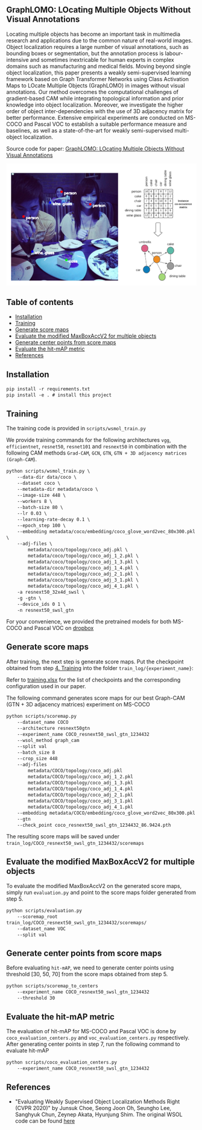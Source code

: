 
## GraphLOMO: LOcating Multiple Objects Without Visual Annotations <!-- omit in toc -->

Locating multiple objects has become an important task in multimedia research and applications due to the common nature of real-world images. Object localization requires a large number of visual annotations, such as bounding boxes or segmentation, but the annotation process is labour-intensive and sometimes inextricable for human experts in complex domains such as manufacturing and medical fields. Moving beyond single object localization, this paper presents a weakly semi-supervised learning framework based on Graph Transformer Networks using Class Activation Maps to LOcate Multiple Objects (GraphLOMO) in images without visual annotations. Our method overcomes the computational challenges of gradient-based CAM while integrating topological information and prior knowledge into object localization. Moreover, we investigate the higher order of object inter-dependencies with the use of 3D adjacency matrix for better performance. Extensive empirical experiments are conducted on MS-COCO and Pascal VOC to establish a suitable performance measure and baselines, as well as a state-of-the-art for weakly semi-supervised multi-object localization.

Source code for paper: [GraphLOMO: LOcating Multiple Objects Without Visual Annotations](https://link.springer.com/article/10.1007/s00138-025-01707-7)

![](images/example.png)

## Table of contents <!-- omit in toc -->

- [Installation](#installation)
- [Training](#training)
- [Generate score maps](#generate-score-maps)
- [Evaluate the modified MaxBoxAccV2 for multiple objects](#evaluate-the-modified-maxboxaccv2-for-multiple-objects)
- [Generate center points from score maps](#generate-center-points-from-score-maps)
- [Evaluate the hit-mAP metric](#evaluate-the-hit-map-metric)
- [References](#references)

## Installation

    pip install -r requirements.txt
    pip install -e . # install this project

## Training

The training code is provided in `scripts/wsmol_train.py`

We provide training commands for the following architectures `vgg`, `efficientnet`, `resnet50`, `resnet101` and `resnext50` in combination with the following CAM methods `Grad-CAM`, `GCN`, `GTN`, `GTN + 3D adjacency matrices (Graph-CAM`).

```
python scripts/wsmol_train.py \
    --data-dir data/coco \
    --dataset coco \
    --metadata-dir metadata/coco \
    --image-size 448 \
    --workers 8 \
    --batch-size 80 \
    --lr 0.03 \
    --learning-rate-decay 0.1 \
    --epoch_step 100 \
    --embedding metadata/coco/embedding/coco_glove_word2vec_80x300.pkl \
    --adj-files \
        metadata/coco/topology/coco_adj.pkl \
        metadata/coco/topology/coco_adj_1_2.pkl \
        metadata/coco/topology/coco_adj_1_3.pkl \
        metadata/coco/topology/coco_adj_1_4.pkl \
        metadata/coco/topology/coco_adj_2_1.pkl \
        metadata/coco/topology/coco_adj_3_1.pkl \
        metadata/coco/topology/coco_adj_4_1.pkl \
    -a resnext50_32x4d_swsl \
    -g -gtn \
    --device_ids 0 1 \
    -n resnext50_swsl_gtn
```

For your convenience, we provided the pretrained models for both MS-COCO and Pascal VOC on [dropbox](https://www.dropbox.com/s/badai7hd5m274mt/checkpoints.zip?dl=0)

## Generate score maps

After training, the next step is generate score maps. Put the checkpoint obtained from step [4. Training](#4-training) into the folder `train_log/{experiment_name}`:

Refer to [training.xlsx](training.xlsx) for the list of checkpoints and the corresponding configuration used in our paper.

The following command generates score maps for our best Graph-CAM (GTN + 3D adjacency matrices) experiment on MS-COCO

```
python scripts/scoremap.py
    --dataset_name COCO
    --architecture resnext50gtn
    --experiment_name COCO_resnext50_swsl_gtn_1234432
    --wsol_method graph_cam
    --split val
    --batch_size 8
    --crop_size 448
    --adj-files
        metadata/COCO/topology/coco_adj.pkl
        metadata/COCO/topology/coco_adj_1_2.pkl
        metadata/COCO/topology/coco_adj_1_3.pkl
        metadata/COCO/topology/coco_adj_1_4.pkl
        metadata/COCO/topology/coco_adj_2_1.pkl
        metadata/COCO/topology/coco_adj_3_1.pkl
        metadata/COCO/topology/coco_adj_4_1.pkl
    --embedding metadata/COCO/embedding/coco_glove_word2vec_80x300.pkl
    --gtn
    --check_point coco_resnext50_swsl_gtn_1234432_86.9424.pth
```

The resulting score maps will be saved under `train_log/COCO_resnext50_swsl_gtn_1234432/scoremaps`

## Evaluate the modified MaxBoxAccV2 for multiple objects

To evaluate the modified MaxBoxAccV2 on the generated score maps, simply run `evaluation.py` and point to the score maps folder generated from step 5.

```
python scripts/evaluation.py
    --scoremap_root train_log/COCO_resnext50_swsl_gtn_1234432/scoremaps/
    --dataset_name VOC
    --split val
```

## Generate center points from score maps

Before evaluating `hit-mAP`, we need to generate center points using threshold [30, 50, 70] from the score maps obtained from step 5.

```
python scripts/scoremap_to_centers
    --experiment_name COCO_resnext50_swsl_gtn_1234432
    --threshold 30
```

## Evaluate the hit-mAP metric

The evaluation of hit-mAP for MS-COCO and Pascal VOC is done by `coco_evaluation_centers.py` and `voc_evaluation_centers.py` respectively. After generating center points in step 7, run the following command to evaluate hit-mAP

```
python scripts/coco_evaluation_centers.py
    --experiment_name COCO_resnext50_swsl_gtn_1234432
```

## References

- "Evaluating Weakly Supervised Object Localization Methods Right (CVPR 2020)" by Junsuk Choe, Seong Joon Oh, Seungho Lee, Sanghyuk Chun, Zeynep Akata, Hyunjung Shim. The original WSOL code can be found [here](https://github.com/clovaai/wsolevaluation)
